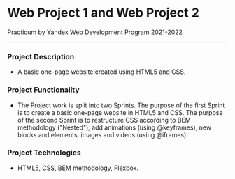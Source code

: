# Web Project 1 and Web Project 2

Practicum by Yandex Web Development Program 2021-2022
___

### __Project Description__

* A basic one-page website created using HTML5 and CSS.

### __Project Functionality__

* The Project work is split into two Sprints. The purpose of the first Sprint is to create a basic one-page website in HTML5 and CSS. The purpose of the second Sprint is to restructure CSS according to BEM methodology ("Nested"), add animations (using @keyframes), new blocks and elements, images and videos (using @iframes).

### __Project Technologies__

* HTML5, CSS, BEM methodology, Flexbox.




